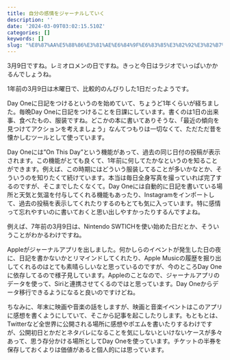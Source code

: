```yaml
---
title: 自分の感情をジャーナルしていく
description: ''
date: '2024-03-09T03:02:15.510Z'
categories: []
keywords: []
slug: "%E8%87%AA%E5%88%86%E3%81%AE%E6%84%9F%E6%83%85%E3%82%92%E3%82%B7%E3%82%99%E3%83%A3%E3%83%BC%E3%83%8A%E3%83%AB%E3%81%97%E3%81%A6%E3%81%84%E3%81%8F"
---
```

3月9日ですね。レミオロメンの日ですね。きっと今日はラジオでいっぱいかかるんでしょうね。

1年前の3月9日は木曜日で、比較的のんびりした1日だったようです。

Day Oneに日記をつけるというのを始めていて、ちょうど1年くらいが経ちました。毎晩Day Oneに日記をつけることを日課にしています。書くのは1日の出来事、食べたもの、服装ですね。どこかの本に書いてありそうな、「最近の傾向を見つけてアクションを考えましょう」なんてつもりは一切なくて、ただただ昔を懐かしむツールとして使っています。

Day Oneには”On This Day”という機能があって、過去の同じ日付の投稿が表示されます。この機能がとても良くて、1年前に何してたかなというのを知ることができます。例えば、この時期にはどういう服装してることが多いかなとか、そういうのを知りたくて続けています。本当は毎日全身写真を撮っていれば完了するのですが、そこまでしたくなくて。Day Oneには自動的に日記を書いている場所と天気と気温を付与してくれる機能もあったり、Instagramをインポートして、過去の投稿を表示してくれたりするのもとても気に入っています。特に感情って忘れやすいのに書いておくと思い出しやすかったりするんですよね。

例えば、7年前の3月9日は、Nintendo SWTICHを使い始めた日だとか、そういうことがわかるわけですね。

Appleがジャーナルアプリを出しました。何かしらのイベントが発生した日の夜に、日記を書かないかとリマインドしてくれたり、Apple Musicの履歴を掘り出してくれるのはとても素晴らしいなと思っているのですが、今のところDay Oneに依存してるので様子見しています。Appleのことなので、ジャーナルアプリのデータを使って、Siriと連携させてくるのではと思っています。Day Oneからデータ移行できるようになると良いのですけどね。

ちなみに、年末に映画や音楽の話をしますが、映画と音楽イベントはこのアプリに感想を書くようにしていて、そこから記事を起こしたりします。もともとは、Twitterなど全世界に公開される場所に感想やポエムを書いたりするわけですが、公開初日とかだとネタバレになることを気にしないといけないケースが多々あって、思う存分かける場所としてDay Oneを使っています。チケットの半券を保存しておくよりは価値があると個人的には思っています。
